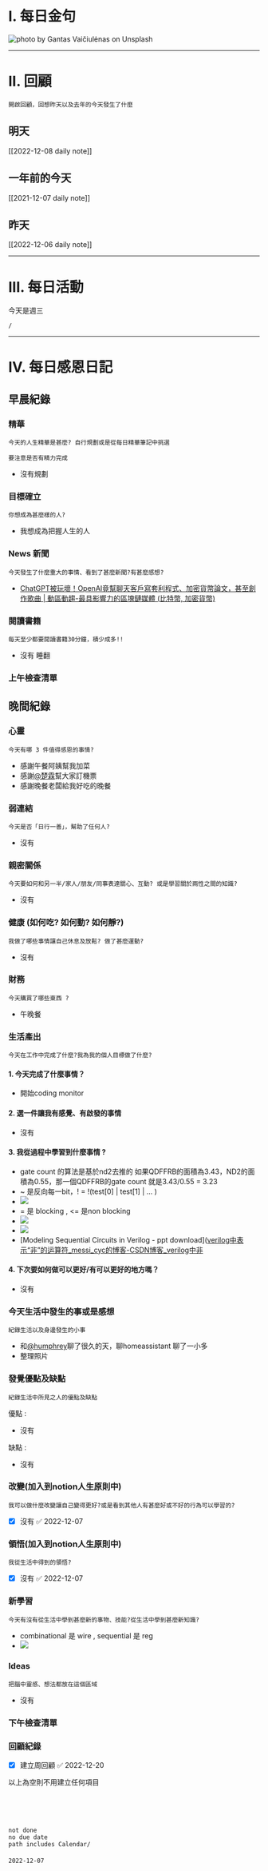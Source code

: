 # I. 每日金句
![photo by Gantas Vaičiulėnas on Unsplash](https://images.unsplash.com/photo-1668863699009-1e3b4118675d?crop=entropy&cs=tinysrgb&fm=jpg&ixid=MnwzNjM5Nzd8MHwxfHJhbmRvbXx8fHx8fHx8fDE2NzA0MjQ1MTI&ixlib=rb-4.0.3&q=80&w=1920&h=1080) 

---

# II. 回顧
```note-brown
開啟回顧，回想昨天以及去年的今天發生了什麼
```

## 明天
[[2022-12-08 daily note]]

## 一年前的今天
[[2021-12-07 daily note]]

## 昨天
[[2022-12-06 daily note]] 


---
# III. 每日活動
今天是週三
```ActivityHistory
/

```

---
# IV. 每日感恩日記
## 早晨紀錄
### 精華
```note-brown
今天的人生精華是甚麼? 自行規劃或是從每日精華筆記中挑選
```
```note-red
要注意是否有精力完成
```
- 沒有規劃

### 目標確立
```note-brown
你想成為甚麼樣的人?
```
- 我想成為把握人生的人

### News 新聞
```note-brown
今天發生了什麼重大的事情、看到了甚麼新聞?有甚麼感想?
```
- [ChatGPT被玩壞！OpenAI竟幫聊天客戶寫套利程式、加密貨幣論文，甚至創作歌曲 | 動區動趨-最具影響力的區塊鏈媒體 (比特幣, 加密貨幣)](https://www.blocktempo.com/crypto-community-is-interested-in-chatgpt/)

### 閱讀書籍
```note-brown
每天至少都要閱讀書籍30分鐘，積少成多!!
```
- 沒有 睡翻

### 上午檢查清單


## 晚間紀錄
### 心靈
```note-brown
今天有哪 3 件值得感恩的事情?
```
- 感謝午餐阿姨幫我加菜
- 感謝[@楚霖](@楚霖)幫大家訂機票
- 感謝晚餐老闆給我好吃的晚餐

### 弱連結
```note-brown
今天是否「日行一善」，幫助了任何人?
```
- 沒有

### 親密關係
```note-brown
今天要如何和另一半/家人/朋友/同事表達關心、互動? 或是學習關於兩性之間的知識?
```
- 沒有

### 健康 (如何吃? 如何動? 如何靜?)
```note-brown
我做了哪些事情讓自己休息及放鬆? 做了甚麼運動?
```
- 沒有

### 財務
```note-brown
今天購買了哪些東西 ?
```
- 午晚餐

### 生活產出
```note-brown
今天在工作中完成了什麼?我為我的個人目標做了什麼?
```
#### 1. 今天完成了什麼事情？ 
- 開始coding monitor

#### 2. 選一件讓我有感覺、有啟發的事情 
- 沒有

#### 3. 我從過程中學習到什麼事情 ? 
- gate count 的算法是基於nd2去推的 如果QDFFRB的面積為3.43，ND2的面積為0.55，那一個QDFFRB的gate count 就是3.43/0.55 = 3.23
- ~ 是反向每一bit，! = !(test[0] | test[1] | … )
- ![](Untitled%202.png)
- = 是 blocking , <= 是non blocking
- ![](Pasted%20image%2020221207230658.png)
- ![](Pasted%20image%2020221207230641.png)
- [Modeling Sequential Circuits in Verilog - ppt download]([verilog中表示“非”的运算符_messi_cyc的博客-CSDN博客_verilog中非](https://blog.csdn.net/messi_cyc/article/details/79256729)

#### 4. 下次要如何做可以更好/有可以更好的地方嗎？
- 沒有

### 今天生活中發生的事或是感想
```note-brown
紀錄生活以及身邊發生的小事
```
- 和[@humphrey](@humphrey.md)聊了很久的天，聊homeassistant 聊了一小多
- 整理照片

### 發覺優點及缺點
```note-brown
紀錄生活中所見之人的優點及缺點
```
優點 : 
- 沒有

缺點 : 
- 沒有

### 改變(加入到notion人生原則中)
```note-brown
我可以做什麼改變讓自己變得更好?或是看到其他人有甚麼好或不好的行為可以學習的?
```
- [x] 沒有 ✅ 2022-12-07

### 領悟(加入到notion人生原則中)
```note-brown
我從生活中得到的領悟?
```
- [x] 沒有 ✅ 2022-12-07

### 新學習
```note-brown
今天有沒有從生活中學到甚麼新的事物、技能?從生活中學到甚麼新知識?
```
- combinational 是 wire , sequential 是 reg
- ![](Untitled%201.png)

### Ideas
```note-brown
把腦中靈感、想法都放在這個區域
```
- 沒有

### 下午檢查清單

### 回顧紀錄


- [x] 建立周回顧 ✅ 2022-12-20

以上為空則不用建立任何項目


###  
```
 
```

###  
#### 
```

```
#### 
```
not done
no due date
path includes Calendar/

```

#### 

```
2022-12-07
```

